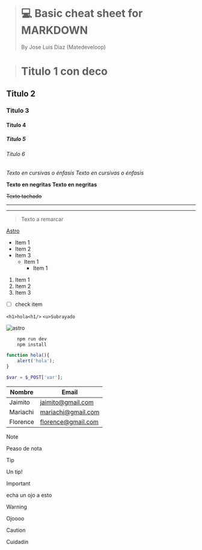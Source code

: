 ># 💻 Basic cheat sheet for **MARKDOWN**
>By Jose Luis Diaz (Matedeveloop)

<!-- Titulos -->
># Titulo 1 con deco
## **Titulo 2**
### Titulo 3
#### Titulo 4
##### Titulo 5
###### Titulo 6


<!-- Cursivas -->
*Texto en cursivas o énfasis*
_Texto en cursivas o énfasis_ 

<!-- Negritas -->
**Texto en negritas**
__Texto en negritas__

<!-- Tachado -->
~~Texto tachado~~

<!-- Division -->

---
___

<!-- Blockqoute -->
> Texto a remarcar


<!-- Links -->
[Astro](https://astro.build)

<!-- UL -->
* Item 1
* Item 2
* Item 3
    * Item 1
        * Item 1

<!-- OL -->

1. Item 1
1. Item 2
1. Item 3

<!-- Check -->
- [ ] check item

<!-- HTML -->
`<h1>hola<h1/>`
`<u>Subrayado`

<!-- Imagenes -->
![astro](https://encrypted-tbn0.gstatic.com/images?q=tbn:ANd9GcTFqHSPiys_m2zMys38zkul1zbc5V7MIBgWReXMZcVgRgJI2I8966m4GKyngqGR1woxjAw&usqp=CAU)

<!-- Bloques de codigo -->

```bash
    npm run dev
    npm install
```
```javascript
function hola(){
    alert('hola');
}
```
```php
$var = $_POST['var'];
```

<!-- Tablas -->
| Nombre | Email |
| -----  | ----- |
| Jaimito | jaimito@gmail.com | 
| Mariachi | mariachi@gmail.com | 
| Florence | florence@gmail.com | 

<!-- Alertas -->

> [!NOTE]
> Peaso de nota

> [!TIP]
> Un tip!

> [!IMPORTANT]
> echa un ojo a esto

> [!WARNING]
> Ojoooo

> [!CAUTION]
> Cuidadín

